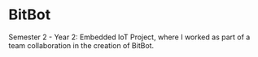 # BitBot
Semester 2 - Year 2: Embedded IoT Project, where I worked as part of a team collaboration in the creation of BitBot. 
